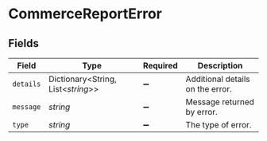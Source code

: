 # CommerceReportError


## Fields

| Field                              | Type                               | Required                           | Description                        |
| ---------------------------------- | ---------------------------------- | ---------------------------------- | ---------------------------------- |
| `details`                          | Dictionary<String, List<*string*>> | :heavy_minus_sign:                 | Additional details on the error.   |
| `message`                          | *string*                           | :heavy_minus_sign:                 | Message returned by error.         |
| `type`                             | *string*                           | :heavy_minus_sign:                 | The type of error.                 |